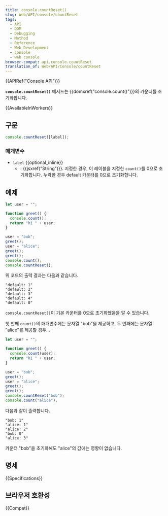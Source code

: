 ```yaml
---
title: console.countReset()
slug: Web/API/console/countReset
tags:
  - API
  - DOM
  - Debugging
  - Method
  - Reference
  - Web Development
  - console
  - web console
browser-compat: api.console.countReset
translation_of: Web/API/Console/countReset
---
```

{{APIRef("Console API")}}

**`console.countReset()`** 메서드는 {{domxref("console.count()")}}의 카운터를 초기화합니다.

{{AvailableInWorkers}}

## 구문

```js
console.countReset([label]);
```

### 매개변수

- `label` {{optional_inline}}
  - : {{jsxref("String")}}. 지정한 경우, 이 레이블을 지정한 `count()`를 0으로 초기화합니다. 누락한 경우 default 카운터를 0으로 초기화합니다.

## 예제

```js
let user = "";

function greet() {
  console.count();
  return "hi " + user;
}

user = "bob";
greet();
user = "alice";
greet();
greet();
console.count();
console.countReset();
```

위 코드의 출력 결과는 다음과 같습니다.

```
"default: 1"
"default: 2"
"default: 3"
"default: 4"
"default: 0"
```

`console.countReset()`이 기본 카운터를 0으로 초기화했음을 알 수 있습니다.

첫 번째 `count()`의 매개변수에는 문자열 "bob"을 제공하고, 두 번째에는 문자열 "alice"를 제공할 경우...

```js
let user = "";

function greet() {
  console.count(user);
  return "hi " + user;
}

user = "bob";
greet();
user = "alice";
greet();
greet();
console.countReset("bob");
console.count("alice");
```

다음과 같이 출력합니다.

```
"bob: 1"
"alice: 1"
"alice: 2"
"bob: 0"
"alice: 3"
```

카운터 "bob"을 초기화해도 "alice"의 값에는 영향이 없습니다.

## 명세

{{Specifications}}

## 브라우저 호환성

{{Compat}}
